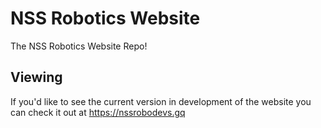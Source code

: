 # NSS Robotics Website
The NSS Robotics Website Repo!

## Viewing

If you'd like to see the current version in development of the website you can check it out at https://nssrobodevs.gq

